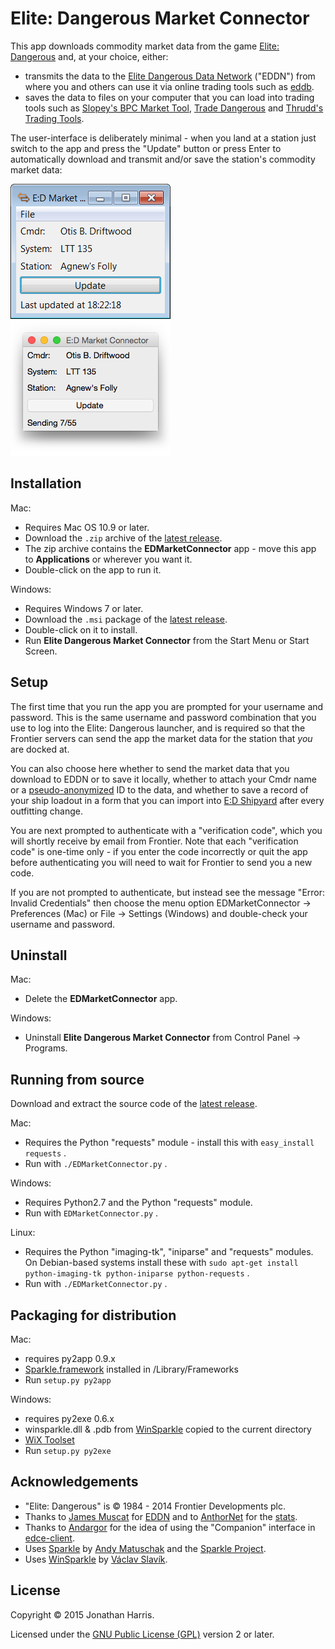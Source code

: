 Elite: Dangerous Market Connector
========

This app downloads commodity market data from the game [Elite: Dangerous](https://www.elitedangerous.com/) and, at your choice, either:

* transmits the data to the [Elite Dangerous Data Network](http://eddn.ed-td.space/) ("EDDN") from where you and others can use it via online trading tools such as [eddb](http://eddb.io/).
* saves the data to files on your computer that you can load into trading tools such as [Slopey's BPC Market Tool](https://forums.frontier.co.uk/showthread.php?t=76081), [Trade Dangerous](https://bitbucket.org/kfsone/tradedangerous/wiki/Home) and [Thrudd's Trading Tools](http://www.elitetradingtool.co.uk/).

The user-interface is deliberately minimal - when you land at a station just switch to the app and press the "Update" button or press Enter to automatically download and transmit and/or save the station's commodity market data:

![Windows screenshot](img/win.png) ![Mac screenshot](img/mac.png)


Installation
--------

Mac:

* Requires Mac OS 10.9 or later.
* Download the `.zip` archive of the [latest release](https://github.com/Marginal/EDMarketConnector/releases/latest).
* The zip archive contains the **EDMarketConnector** app - move this app to **Applications** or wherever you want it.
* Double-click on the app to run it.

Windows:

* Requires Windows 7 or later.
* Download the `.msi` package of the [latest release](https://github.com/Marginal/EDMarketConnector/releases/latest).
* Double-click on it to install.
* Run **Elite Dangerous Market Connector** from the Start Menu or Start Screen.


Setup
--------
The first time that you run the app you are prompted for your username and password. This is the same username and password
combination that you use to log into the Elite: Dangerous launcher, and is required so that the Frontier servers can send the app the market data for the station that *you* are docked at.

You can also choose here whether to send the market data that you download to EDDN or to save it locally,
whether to attach your Cmdr name or a [pseudo-anonymized](http://en.wikipedia.org/wiki/Pseudonymity) ID to the data,
and whether to save a record of your ship loadout in a form that you can import into [E:D Shipyard](http://www.edshipyard.com) after every outfitting change.

You are next prompted to authenticate with a "verification code", which you will shortly receive by email from Frontier.
Note that each "verification code" is one-time only - if you enter the code incorrectly or quit the app before
authenticating you will need to wait for Frontier to send you a new code.

If you are not prompted to authenticate, but instead see the message "Error: Invalid Credentials" then choose the menu
option EDMarketConnector → Preferences (Mac) or File → Settings (Windows) and double-check your username and password.

Uninstall
--------

Mac:

* Delete the **EDMarketConnector** app.

Windows:

* Uninstall **Elite Dangerous Market Connector** from Control Panel → Programs.


Running from source
--------

Download and extract the source code of the [latest release](https://github.com/Marginal/EDMarketConnector/releases/latest).

Mac:

* Requires the Python "requests" module - install this with `easy_install requests` .
* Run with `./EDMarketConnector.py` .

Windows:

* Requires Python2.7 and the Python "requests" module.
* Run with `EDMarketConnector.py` .

Linux:

* Requires the Python "imaging-tk", "iniparse" and "requests" modules. On Debian-based systems install these with `sudo apt-get install python-imaging-tk python-iniparse python-requests` .
* Run with `./EDMarketConnector.py` .

Packaging for distribution
--------

Mac:

* requires py2app 0.9.x
* [Sparkle.framework](https://github.com/sparkle-project/Sparkle) installed in /Library/Frameworks
* Run `setup.py py2app`

Windows:

* requires py2exe 0.6.x
* winsparkle.dll & .pdb from [WinSparkle](https://github.com/vslavik/winsparkle) copied to the current directory
* [WiX Toolset](http://wixtoolset.org/)
* Run `setup.py py2exe`


Acknowledgements
--------
* "Elite: Dangerous" is © 1984 - 2014 Frontier Developments plc.
* Thanks to [James Muscat](https://github.com/jamesremuscat) for [EDDN](https://github.com/jamesremuscat/EDDN) and to [AnthorNet](https://github.com/AnthorNet) for the [stats](http://eddn.ed-td.space/).
* Thanks to [Andargor](https://github.com/Andargor) for the idea of using the "Companion" interface in [edce-client](https://github.com/Andargor/edce-client).
* Uses [Sparkle](https://github.com/sparkle-project/Sparkle) by [Andy Matuschak](http://andymatuschak.org/) and the [Sparkle Project](https://github.com/sparkle-project).
* Uses [WinSparkle](https://github.com/vslavik/winsparkle/wiki) by [Václav Slavík](https://github.com/vslavik).

License
-------
Copyright © 2015 Jonathan Harris.

Licensed under the [GNU Public License (GPL)](http://www.gnu.org/licenses/gpl-2.0.html) version 2 or later.
